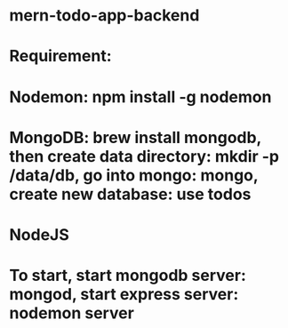 # mern-todo-app-backend
# Requirement: 
# Nodemon: npm install -g nodemon 
# MongoDB: brew install mongodb, then create data directory: mkdir -p /data/db, go into mongo: mongo, create new database: use todos
# NodeJS
# To start, start mongodb server: mongod, start express server: nodemon server